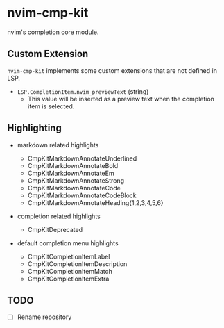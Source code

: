 # nvim-cmp-kit

nvim's completion core module.

## Custom Extension

`nvim-cmp-kit` implements some custom extensions that are not defined in LSP.

- `LSP.CompletionItem.nvim_previewText` (string)
    - This value will be inserted as a preview text when the completion item is selected.

## Highlighting

- markdown related highlights
    - CmpKitMarkdownAnnotateUnderlined
    - CmpKitMarkdownAnnotateBold
    - CmpKitMarkdownAnnotateEm
    - CmpKitMarkdownAnnotateStrong
    - CmpKitMarkdownAnnotateCode
    - CmpKitMarkdownAnnotateCodeBlock
    - CmpKitMarkdownAnnotateHeading{1,2,3,4,5,6}

- completion related highlights
    - CmpKitDeprecated

- default completion menu highlights
    - CmpKitCompletionItemLabel
    - CmpKitCompletionItemDescription
    - CmpKitCompletionItemMatch
    - CmpKitCompletionItemExtra

## TODO

- [ ] Rename repository

